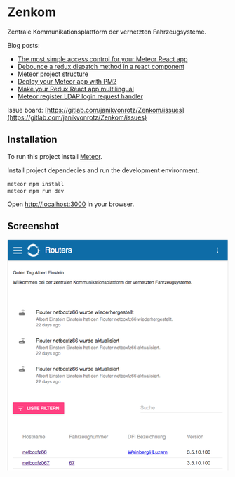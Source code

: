 # Zenkom

Zentrale Kommunikationsplattform der vernetzten Fahrzeugsysteme.

Blog posts:

* [The most simple access control for your Meteor React app](https://janikvonrotz.ch/2017/05/12/the-most-simple-access-control-for-your-meteor-react-app/)
* [Debounce a redux dispatch method in a react component](https://janikvonrotz.ch/2017/04/20/debounce-a-redux-dispatch-method-in-a-react-component/)
* [Meteor project structure](https://janikvonrotz.ch/2017/03/28/meteor-project-structure/)
* [Deploy your Meteor app with PM2](https://janikvonrotz.ch/2017/03/14/deploy-your-meteor-app-with-pm2/)
* [Make your Redux React app multilingual](https://janikvonrotz.ch/2017/03/02/make-your-redux-react-app-multilingual/)
* [Meteor register LDAP login request handler](https://janikvonrotz.ch/2017/02/08/meteor-register-ldap-login-request-handler/)

Issue board: [https://gitlab.com/janikvonrotz/Zenkom/issues](https://gitlab.com/janikvonrotz/Zenkom/issues)

## Installation

To run this project install [Meteor](https://www.meteor.com/install).

Install project dependecies and run the development environment.

    meteor npm install
    meteor npm run dev

Open [http://localhost:3000](http://localhost:3000) in your browser.

## Screenshot

![](/public/screenshot.png)